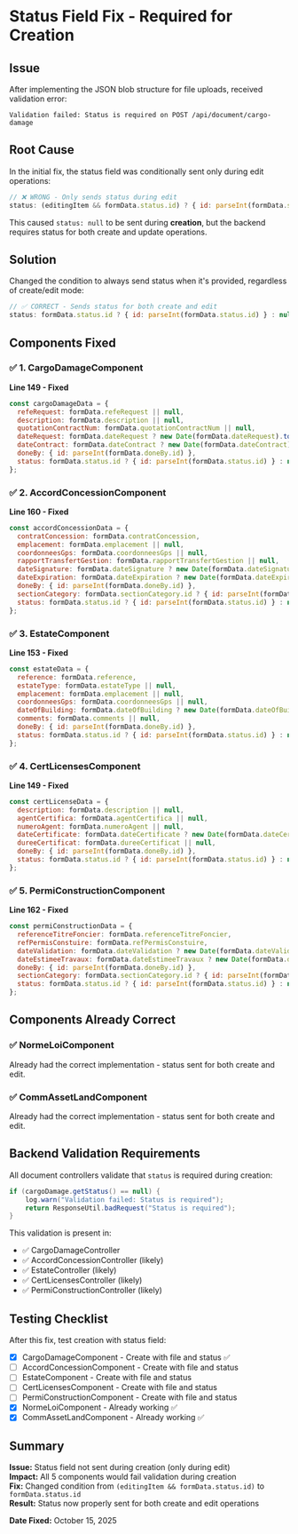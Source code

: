 # Status Field Fix - Required for Creation

## Issue
After implementing the JSON blob structure for file uploads, received validation error:
```
Validation failed: Status is required on POST /api/document/cargo-damage
```

## Root Cause
In the initial fix, the status field was conditionally sent only during edit operations:
```javascript
// ❌ WRONG - Only sends status during edit
status: (editingItem && formData.status.id) ? { id: parseInt(formData.status.id) } : null
```

This caused `status: null` to be sent during **creation**, but the backend requires status for both create and update operations.

## Solution
Changed the condition to always send status when it's provided, regardless of create/edit mode:
```javascript
// ✅ CORRECT - Sends status for both create and edit
status: formData.status.id ? { id: parseInt(formData.status.id) } : null
```

## Components Fixed

### ✅ 1. CargoDamageComponent
**Line 149 - Fixed**
```javascript
const cargoDamageData = {
  refeRequest: formData.refeRequest || null,
  description: formData.description || null,
  quotationContractNum: formData.quotationContractNum || null,
  dateRequest: formData.dateRequest ? new Date(formData.dateRequest).toISOString() : null,
  dateContract: formData.dateContract ? new Date(formData.dateContract).toISOString() : null,
  doneBy: { id: parseInt(formData.doneBy.id) },
  status: formData.status.id ? { id: parseInt(formData.status.id) } : null  // ✅ Fixed
};
```

### ✅ 2. AccordConcessionComponent
**Line 160 - Fixed**
```javascript
const accordConcessionData = {
  contratConcession: formData.contratConcession,
  emplacement: formData.emplacement || null,
  coordonneesGps: formData.coordonneesGps || null,
  rapportTransfertGestion: formData.rapportTransfertGestion || null,
  dateSignature: formData.dateSignature ? new Date(formData.dateSignature).toISOString() : null,
  dateExpiration: formData.dateExpiration ? new Date(formData.dateExpiration).toISOString() : null,
  doneBy: { id: parseInt(formData.doneBy.id) },
  sectionCategory: formData.sectionCategory.id ? { id: parseInt(formData.sectionCategory.id) } : null,
  status: formData.status.id ? { id: parseInt(formData.status.id) } : null  // ✅ Fixed
};
```

### ✅ 3. EstateComponent
**Line 153 - Fixed**
```javascript
const estateData = {
  reference: formData.reference,
  estateType: formData.estateType || null,
  emplacement: formData.emplacement || null,
  coordonneesGps: formData.coordonneesGps || null,
  dateOfBuilding: formData.dateOfBuilding ? new Date(formData.dateOfBuilding).toISOString() : null,
  comments: formData.comments || null,
  doneBy: { id: parseInt(formData.doneBy.id) },
  status: formData.status.id ? { id: parseInt(formData.status.id) } : null  // ✅ Fixed
};
```

### ✅ 4. CertLicensesComponent
**Line 149 - Fixed**
```javascript
const certLicenseData = {
  description: formData.description || null,
  agentCertifica: formData.agentCertifica || null,
  numeroAgent: formData.numeroAgent || null,
  dateCertificate: formData.dateCertificate ? new Date(formData.dateCertificate).toISOString() : null,
  dureeCertificat: formData.dureeCertificat || null,
  doneBy: { id: parseInt(formData.doneBy.id) },
  status: formData.status.id ? { id: parseInt(formData.status.id) } : null  // ✅ Fixed
};
```

### ✅ 5. PermiConstructionComponent
**Line 162 - Fixed**
```javascript
const permiConstructionData = {
  referenceTitreFoncier: formData.referenceTitreFoncier,
  refPermisConstuire: formData.refPermisConstuire,
  dateValidation: formData.dateValidation ? new Date(formData.dateValidation).toISOString() : null,
  dateEstimeeTravaux: formData.dateEstimeeTravaux ? new Date(formData.dateEstimeeTravaux).toISOString() : null,
  doneBy: { id: parseInt(formData.doneBy.id) },
  sectionCategory: formData.sectionCategory.id ? { id: parseInt(formData.sectionCategory.id) } : null,
  status: formData.status.id ? { id: parseInt(formData.status.id) } : null  // ✅ Fixed
};
```

## Components Already Correct

### ✅ NormeLoiComponent
Already had the correct implementation - status sent for both create and edit.

### ✅ CommAssetLandComponent
Already had the correct implementation - status sent for both create and edit.

## Backend Validation Requirements

All document controllers validate that `status` is required during creation:

```java
if (cargoDamage.getStatus() == null) {
    log.warn("Validation failed: Status is required");
    return ResponseUtil.badRequest("Status is required");
}
```

This validation is present in:
- ✅ CargoDamageController
- ✅ AccordConcessionController (likely)
- ✅ EstateController (likely)
- ✅ CertLicensesController (likely)
- ✅ PermiConstructionController (likely)

## Testing Checklist

After this fix, test creation with status field:

- [x] CargoDamageComponent - Create with file and status ✅
- [ ] AccordConcessionComponent - Create with file and status
- [ ] EstateComponent - Create with file and status
- [ ] CertLicensesComponent - Create with file and status
- [ ] PermiConstructionComponent - Create with file and status
- [x] NormeLoiComponent - Already working ✅
- [x] CommAssetLandComponent - Already working ✅

## Summary

**Issue:** Status field not sent during creation (only during edit)  
**Impact:** All 5 components would fail validation during creation  
**Fix:** Changed condition from `(editingItem && formData.status.id)` to `formData.status.id`  
**Result:** Status now properly sent for both create and edit operations

**Date Fixed:** October 15, 2025

